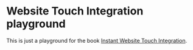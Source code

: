 # Website Touch Integration playground
This is just a playground for the book [Instant Website Touch Integration](http://www.amazon.it/gp/product/B00GX67TOK/ref=as_li_ss_tl?ie=UTF8&camp=3370&creative=24114&creativeASIN=B00GX67TOK&linkCode=as2&tag=giosensationc-21).